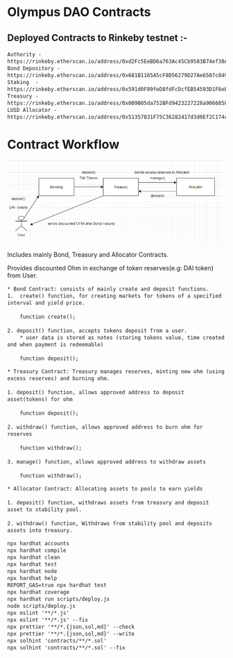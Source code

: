 # Olympus DAO Contracts

## Deployed Contracts to Rinkeby testnet :-

```shell
Authority - https://rinkeby.etherscan.io/address/0xd2Fc5EeBD6a763Ac45Cb9583B74ef38A148F5bdc
Bond Depository - https://rinkeby.etherscan.io/address/0x681B1165A5cF8D56279D27Ae6507c849c8ffD834
Staking  - https://rinkeby.etherscan.io/address/0x591d0F89feD8fdFcDcfEB54593D1F6eEa6327D81
Treasury - https://rinkeby.etherscan.io/address/0x009B05da752BFd9423227228a9066858A06D12f7
LUSD Allocator - https://rinkeby.etherscan.io/address/0x51357831F75C36282417d3d0Ef2C174ca8B33ad0

```

# Contract Workflow

![This is an image](/assets/img/dao.png)

Includes mainly Bond, Treasury and Allocator Contracts.

Provides discounted Ohm in exchange of token reserves(e.g: DAI token) from User.

```shell
* Bond Contract: consists of mainly create and deposit functions.
1.  create() function, for creating markets for tokens of a specified interval and yield price.

    function create();

2. deposit() function, accepts tokens deposit from a user.
    * user data is stored as notes (storing tokens value, time created and when payment is redeemable)

    function deposit();
```

```shell
* Treasury Contract: Treasury manages reserves, minting new ohm (using excess reserves) and burning ohm.

1. deposit() function, allows approved address to deposit asset(tokens) for ohm

    function deposit();

2. withdraw() function, allows approved address to burn ohm for reserves

    function withdraw();

3. manage() function, allows approved address to withdraw assets

    function withdraw();
```

```shell
* Allocator Contract: Allocating assets to pools to earn yields

1. deposit() function, withdraws assets from treasury and deposit asset to stability pool.

2. withdraw() function, Withdraws from stability pool and deposits assets into treasury.
```

```shell
npx hardhat accounts
npx hardhat compile
npx hardhat clean
npx hardhat test
npx hardhat node
npx hardhat help
REPORT_GAS=true npx hardhat test
npx hardhat coverage
npx hardhat run scripts/deploy.js
node scripts/deploy.js
npx eslint '**/*.js'
npx eslint '**/*.js' --fix
npx prettier '**/*.{json,sol,md}' --check
npx prettier '**/*.{json,sol,md}' --write
npx solhint 'contracts/**/*.sol'
npx solhint 'contracts/**/*.sol' --fix
```
